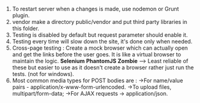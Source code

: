 1) To restart server when a changes is made, use nodemon or Grunt plugin.
2) vendor make a directory public/vendor and put third party libraries in this folder.
3) Testing is disabled by default but request parameter should enable it.
4) Testing every time will slow down the site, it's done only when needed.
5) Cross-page testing :
Create a mock browser 
which can actually open and get the links before the user goes.
It is like a virtual browser to maintain the logic.
<b>Selenium</b>
<b>PhantomJS</b>
<b>Zombie</b> --> Least reliable of these but easier to use as it doesn't create a browser rather just run the tests. (not for windows).
6) Most common media types for POST bodies are : 
->For name/value pairs - application/x-www-form-urlencoded.
->To upload files, multipart/form-data;
->For AJAX requests -> application/json.


